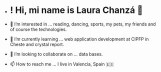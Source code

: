 - # ! Hi, mi name is Laura Chanzá 👋

- 👀 I’m interested in ... reading, dancing, sports, my pets, my friends and of course the technologies.
- 🌱 I’m currently learning ... web application development at CIPFP in Cheste and crystal report.
- 💞️ I’m looking to collaborate on ... data bases.
- 📫 How to reach me ... I live in Valencia, Spain :es:

<!---
LauraChj/LauraChj is a ✨ special ✨ repository because its `README.md` (this file) appears on your GitHub profile.
You can click the Preview link to take a look at your changes.
--->
